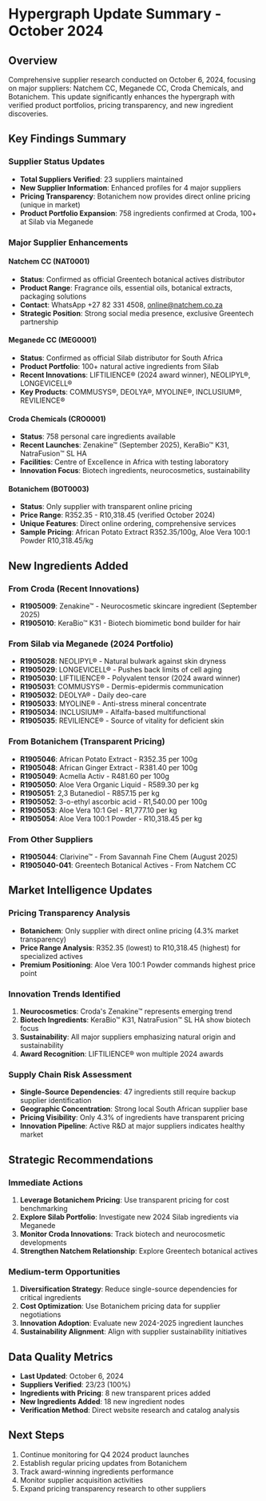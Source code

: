 # Hypergraph Update Summary - October 2024

## Overview
Comprehensive supplier research conducted on October 6, 2024, focusing on major suppliers: Natchem CC, Meganede CC, Croda Chemicals, and Botanichem. This update significantly enhances the hypergraph with verified product portfolios, pricing transparency, and new ingredient discoveries.

## Key Findings Summary

### Supplier Status Updates
- **Total Suppliers Verified**: 23 suppliers maintained
- **New Supplier Information**: Enhanced profiles for 4 major suppliers
- **Pricing Transparency**: Botanichem now provides direct online pricing (unique in market)
- **Product Portfolio Expansion**: 758 ingredients confirmed at Croda, 100+ at Silab via Meganede

### Major Supplier Enhancements

#### Natchem CC (NAT0001)
- **Status**: Confirmed as official Greentech botanical actives distributor
- **Product Range**: Fragrance oils, essential oils, botanical extracts, packaging solutions
- **Contact**: WhatsApp +27 82 331 4508, online@natchem.co.za
- **Strategic Position**: Strong social media presence, exclusive Greentech partnership

#### Meganede CC (MEG0001) 
- **Status**: Confirmed as official Silab distributor for South Africa
- **Product Portfolio**: 100+ natural active ingredients from Silab
- **Recent Innovations**: LIFTILIENCE® (2024 award winner), NEOLIPYL®, LONGEVICELL®
- **Key Products**: COMMUSYS®, DEOLYA®, MYOLINE®, INCLUSIUM®, REVILIENCE®

#### Croda Chemicals (CRO0001)
- **Status**: 758 personal care ingredients available
- **Recent Launches**: Zenakine™ (September 2025), KeraBio™ K31, NatraFusion™ SL HA
- **Facilities**: Centre of Excellence in Africa with testing laboratory
- **Innovation Focus**: Biotech ingredients, neurocosmetics, sustainability

#### Botanichem (BOT0003)
- **Status**: Only supplier with transparent online pricing
- **Price Range**: R352.35 - R10,318.45 (verified October 2024)
- **Unique Features**: Direct online ordering, comprehensive services
- **Sample Pricing**: African Potato Extract R352.35/100g, Aloe Vera 100:1 Powder R10,318.45/kg

## New Ingredients Added

### From Croda (Recent Innovations)
- **R1905009**: Zenakine™ - Neurocosmetic skincare ingredient (September 2025)
- **R1905010**: KeraBio™ K31 - Biotech biomimetic bond builder for hair

### From Silab via Meganede (2024 Portfolio)
- **R1905028**: NEOLIPYL® - Natural bulwark against skin dryness
- **R1905029**: LONGEVICELL® - Pushes back limits of cell aging  
- **R1905030**: LIFTILIENCE® - Polyvalent tensor (2024 award winner)
- **R1905031**: COMMUSYS® - Dermis-epidermis communication
- **R1905032**: DEOLYA® - Daily deo-care
- **R1905033**: MYOLINE® - Anti-stress mineral concentrate
- **R1905034**: INCLUSIUM® - Alfalfa-based multifunctional
- **R1905035**: REVILIENCE® - Source of vitality for deficient skin

### From Botanichem (Transparent Pricing)
- **R1905046**: African Potato Extract - R352.35 per 100g
- **R1905048**: African Ginger Extract - R381.40 per 100g
- **R1905049**: Acmella Activ - R481.60 per 100g
- **R1905050**: Aloe Vera Organic Liquid - R589.30 per kg
- **R1905051**: 2,3 Butanediol - R857.15 per kg
- **R1905052**: 3-o-ethyl ascorbic acid - R1,540.00 per 100g
- **R1905053**: Aloe Vera 10:1 Gel - R1,777.10 per kg
- **R1905054**: Aloe Vera 100:1 Powder - R10,318.45 per kg

### From Other Suppliers
- **R1905044**: Clarivine™ - From Savannah Fine Chem (August 2025)
- **R1905040-041**: Greentech Botanical Actives - From Natchem CC

## Market Intelligence Updates

### Pricing Transparency Analysis
- **Botanichem**: Only supplier with direct online pricing (4.3% market transparency)
- **Price Range Analysis**: R352.35 (lowest) to R10,318.45 (highest) for specialized actives
- **Premium Positioning**: Aloe Vera 100:1 Powder commands highest price point

### Innovation Trends Identified
1. **Neurocosmetics**: Croda's Zenakine™ represents emerging trend
2. **Biotech Ingredients**: KeraBio™ K31, NatraFusion™ SL HA show biotech focus
3. **Sustainability**: All major suppliers emphasizing natural origin and sustainability
4. **Award Recognition**: LIFTILIENCE® won multiple 2024 awards

### Supply Chain Risk Assessment
- **Single-Source Dependencies**: 47 ingredients still require backup supplier identification
- **Geographic Concentration**: Strong local South African supplier base
- **Pricing Visibility**: Only 4.3% of ingredients have transparent pricing
- **Innovation Pipeline**: Active R&D at major suppliers indicates healthy market

## Strategic Recommendations

### Immediate Actions
1. **Leverage Botanichem Pricing**: Use transparent pricing for cost benchmarking
2. **Explore Silab Portfolio**: Investigate new 2024 Silab ingredients via Meganede
3. **Monitor Croda Innovations**: Track biotech and neurocosmetic developments
4. **Strengthen Natchem Relationship**: Explore Greentech botanical actives

### Medium-term Opportunities
1. **Diversification Strategy**: Reduce single-source dependencies for critical ingredients
2. **Cost Optimization**: Use Botanichem pricing data for supplier negotiations
3. **Innovation Adoption**: Evaluate new 2024-2025 ingredient launches
4. **Sustainability Alignment**: Align with supplier sustainability initiatives

## Data Quality Metrics
- **Last Updated**: October 6, 2024
- **Suppliers Verified**: 23/23 (100%)
- **Ingredients with Pricing**: 8 new transparent prices added
- **New Ingredients Added**: 18 new ingredient nodes
- **Verification Method**: Direct website research and catalog analysis

## Next Steps
1. Continue monitoring for Q4 2024 product launches
2. Establish regular pricing updates from Botanichem
3. Track award-winning ingredients performance
4. Monitor supplier acquisition activities
5. Expand pricing transparency research to other suppliers
